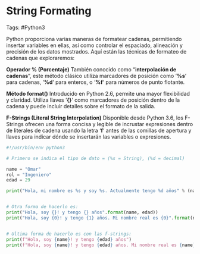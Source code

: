 # String Formating 

Tags: #Python3 

Python proporciona varias maneras de formatear cadenas, permitiendo insertar variables en ellas, así como controlar el espaciado, alineación y precisión de los datos mostrados. Aquí están las técnicas de formateo de cadenas que exploraremos:

**Operador % (Porcentaje)**
También conocido como “i**nterpolación de cadenas**“, este método clásico utiliza marcadores de posición como ‘**%s**‘ para cadenas, ‘**%d**‘ para enteros, o ‘**%f**‘ para números de punto flotante.

**Método format()**
Introducido en Python 2.6, permite una mayor flexibilidad y claridad. Utiliza llaves ‘**{}**‘ como marcadores de posición dentro de la cadena y puede incluir detalles sobre el formato de la salida.

**F-Strings (Literal String Interpolation)**
Disponible desde Python 3.6, los F-Strings ofrecen una forma concisa y legible de incrustar expresiones dentro de literales de cadena usando la letra ‘**f**‘ antes de las comillas de apertura y llaves para indicar dónde se insertarán las variables o expresiones.


```python 
#!/usr/bin/env python3

# Primero se indica el tipo de dato = (%s = String), (%d = decimal)

name = "Omar"
rol = "Ingeniero"
edad = 29

print("Hola, mi nombre es %s y soy %s. Actualmente tengo %d años" % (name, rol, edad))           # Le decimos que queremos sustituir un string '%s' por una cadena la cual se llama 'name', 'rol' y 'edad'


# Otra forma de hacerlo es:
print("Hola, soy {}! y tengo {} años".format(name, edad))                                 # Entre llaves hara la sustitucion del valor de la variable 
print("Hola, soy {0}! y tengo {1} años. Mi nombre real es {0}".format(name, edad))        # Podemos colocar la misma variable en la posicion 0 para ser sustituida en ambos


# Ultima forma de hacerlo es con las f-strings:
print(f"Hola, soy {name}! y tengo {edad} años")
print(f"Hola, soy {name}! y tengo {edad} años. Mi nombre real es {name}")
```